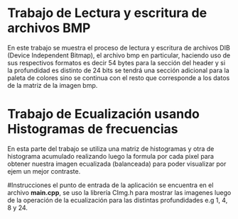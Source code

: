 # Trabajo de Lectura y escritura de archivos BMP
En este trabajo se muestra el proceso de lectura y escritura de archivos DIB (Device Independent Bitmap), el archivo bmp en particular, haciendo uso de sus respectivos formatos es decir 54 bytes para la sección del header y si la profundidad es distinto de 24 bits se tendrá una sección adicional para la paleta de colores sino se continua con el resto que corresponde a los datos de la matriz de la imagen bmp.
# Trabajo de Ecualización usando Histogramas de frecuencias
En esta parte del trabajo se utiliza una matriz de histogramas y otra de histograma acumulado realizando luego la formula por cada pixel para obtener nuestra imagen ecualizada (balanceada) para poder visualizar por ejem un mejor contraste.

#Instrucciones
el punto de entrada de la aplicación se encuentra en el archivo **main.cpp**, se uso la librería CImg.h para mostrar las imagenes luego de la operación de la ecualización para las distintas profundidades e.g 1, 4, 8 y 24.